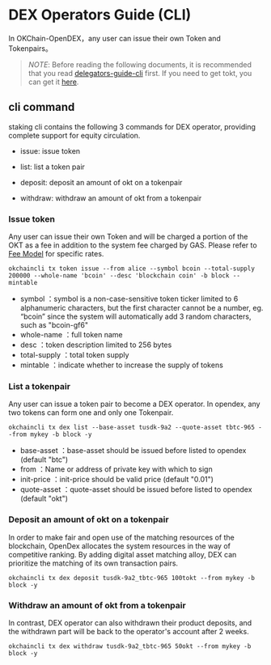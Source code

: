 # DEX Operators Guide (CLI)

In OKChain-OpenDEX，any user can issue their own Token and Tokenpairs。

> _NOTE_: Before reading the following documents, it is recommended that you read [delegators-guide-cli](../delegators/delegators-guide-cli.html) first. If you need to get tokt, you can get it [here](https://www.okex.com/drawdex).

## cli command
staking cli contains the following 3 commands for DEX operator, providing complete support for equity circulation.

*  issue: issue token

*  list: list a token pair

*  deposit: deposit an amount of okt on a tokenpair

*  withdraw: withdraw an amount of okt from a tokenpair


### Issue token

Any user can issue their own Token and will be charged a portion of the OKT as a fee in addition to the system fee charged by GAS. Please refer to [Fee Model](../concepts/fee.html) for specific rates.

```shell
okchaincli tx token issue --from alice --symbol bcoin --total-supply 200000 --whole-name 'bcoin' --desc 'blockchain coin' -b block --mintable  

```

* symbol ：symbol is a non-case-sensitive token ticker limited to 6 alphanumeric characters, but the first character cannot be a number, eg. “bcoin” since the system will automatically add 3 random characters, such as "bcoin-gf6"
* whole-name ：full token name
* desc ：token description limited to 256 bytes
* total-supply ：total token supply
* mintable ：indicate whether to increase the supply of tokens



### List a tokenpair

Any user can issue a token pair to become a DEX operator. In opendex, any two tokens can form one and only one Tokenpair.

```shell
okchaincli tx dex list --base-asset tusdk-9a2 --quote-asset tbtc-965 --from mykey -b block -y

```

* base-asset ：base-asset should be issued before listed to opendex (default "btc")
* from ：Name or address of private key with which to sign
* init-price ：init-price should be valid price (default "0.01")
* quote-asset ：quote-asset should be issued before listed to opendex (default "okt")


### Deposit an amount of okt on a tokenpair

In order to make fair and open use of the matching resources of the blockchain,  OpenDex allocates the system resources in the way of competitive ranking. By adding digital asset matching alloy, DEX can prioritize the matching of its own transaction pairs.


```shell
okchaincli tx dex deposit tusdk-9a2_tbtc-965 100tokt --from mykey -b block -y
```



### Withdraw an amount of okt from a tokenpair

In contrast, DEX operator can also withdrawn their product deposits, and the withdrawn part will be back to the operator's account after 2 weeks.


```shell
okchaincli tx dex withdraw tusdk-9a2_tbtc-965 50okt --from mykey -b block -y
```
